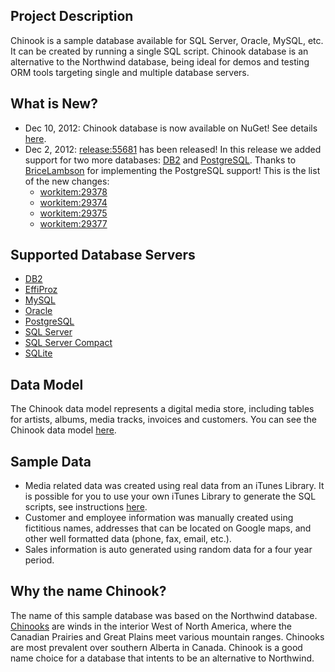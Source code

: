 ## Project Description
Chinook is a sample database available for SQL Server, Oracle, MySQL, etc. It can be created by running a single SQL script. Chinook database is an alternative to the Northwind database, being ideal for demos and testing ORM tools targeting single and multiple database servers.
## What is New?
* Dec 10, 2012: Chinook database is now available on NuGet! See details [here](http://t.co/3fSbOgVb).
* Dec 2, 2012: [release:55681](release_55681) has been released! In this release we added support for two more databases: [DB2](http://www-01.ibm.com/software/data/db2/express/) and [PostgreSQL](http://www.postgresql.org/). Thanks to  [BriceLambson](http://www.codeplex.com/site/users/view/BriceLambson) for implementing the PostgreSQL support! This is the list of the new changes:
	* [workitem:29378](workitem_29378)
	* [workitem:29374](workitem_29374)
	* [workitem:29375](workitem_29375)
	* [workitem:29377](workitem_29377)
## Supported Database Servers
* [DB2](http://www-01.ibm.com/software/data/db2/express/)
* [EffiProz](http://effiproz.codeplex.com/)
* [MySQL](http://www.mysql.com/)
* [Oracle](http://www.oracle.com/technetwork/database/express-edition/overview/index.html)
* [PostgreSQL](http://www.postgresql.org/)
* [SQL Server](http://www.microsoft.com/sqlserver/)
* [SQL Server Compact](http://www.microsoft.com/sqlserver/2008/en/us/compact.aspx)
* [SQLite](http://www.sqlite.org/)
## Data Model
The Chinook data model represents a digital media store, including tables for artists, albums, media tracks, invoices and customers. You can see the Chinook data model [here](Chinook_Schema).
## Sample Data
* Media related data was created using real data from an iTunes Library. It is possible for you to use your own iTunes Library to generate the SQL scripts, see instructions [here](Building_Scripts). 
* Customer and employee information was manually created using fictitious names, addresses that can be located on Google maps, and other well formatted data (phone, fax, email, etc.).
* Sales information is auto generated using random data for a four year period.
## Why the name Chinook?
The name of this sample database was based on the Northwind database. [Chinooks](http://en.wikipedia.org/wiki/Chinook_wind) are winds in the interior West of North America, where the Canadian Prairies and Great Plains meet various mountain ranges. Chinooks are most prevalent over southern Alberta in Canada. Chinook is a good name choice for a database that intents to be an alternative to Northwind.
